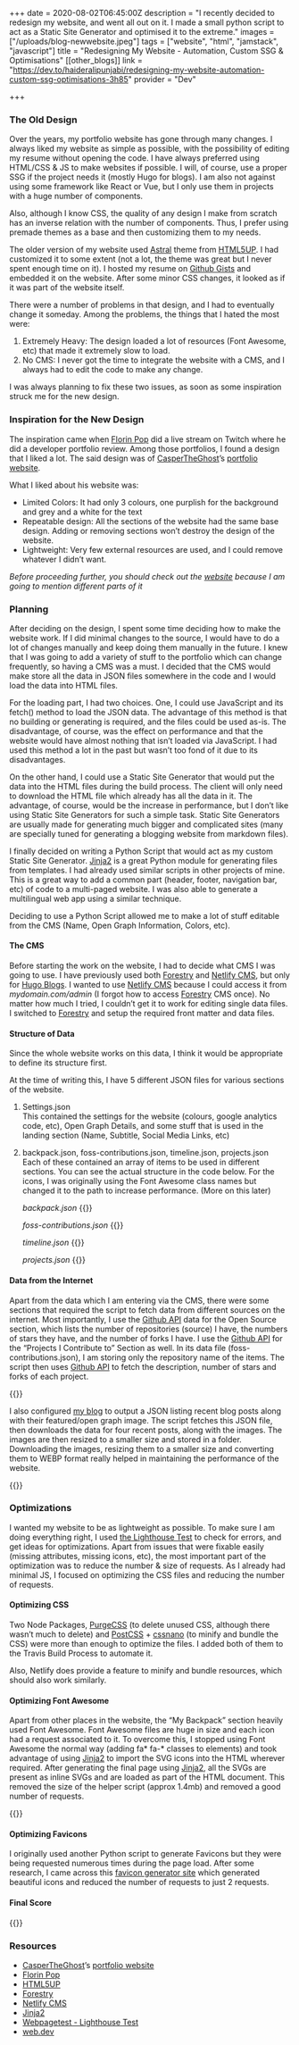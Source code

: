 +++
date = 2020-08-02T06:45:00Z
description = "I recently decided to redesign my website, and went all out on it. I made a small python script to act as a Static Site Generator and optimised it to the extreme."
images = ["/uploads/blog-newwebsite.jpeg"]
tags = ["website", "html", "jamstack", "javascript"]
title = "Redesigning My Website - Automation, Custom SSG & Optimisations"
[[other_blogs]]
link = "https://dev.to/haideralipunjabi/redesigning-my-website-automation-custom-ssg-optimisations-3h85"
provider = "Dev"

+++
### **The Old Design**

Over the years, my portfolio website has gone through many changes. I always liked my website as simple as possible, with the possibility of editing my resume without opening the code. I have always preferred using HTML/CSS & JS to make websites if possible. I will, of course, use a proper SSG if the project needs it (mostly Hugo for blogs). I am also not against using some framework like React or Vue, but I only use them in projects with a huge number of components.

Also, although I know CSS, the quality of any design I make from scratch has an inverse relation with the number of components. Thus, I prefer using premade themes as a base and then customizing them to my needs.

The older version of my website used [Astral](https://html5up.net/astral) theme from [HTML5UP](https://html5up.net/). I had customized it to some extent (not a lot, the theme was great but I never spent enough time on it). I hosted my resume on [Github Gists](https://gist.github.com/) and embedded it on the website. After some minor CSS changes, it looked as if it was part of the website itself.

There were a number of problems in that design, and I had to eventually change it someday. Among the problems, the things that I hated the most were:

1. Extremely Heavy: The design loaded a lot of resources (Font Awesome, etc) that made it extremely slow to load.
2. No CMS: I never got the time to integrate the website with a CMS, and I always had to edit the code to make any change.

I was always planning to fix these two issues, as soon as some inspiration struck me for the new design.

### **Inspiration for the New Design**

The inspiration came when [Florin Pop](https://www.florin-pop.com/) did a live stream on Twitch where he did a developer portfolio review. Among those portfolios, I found a design that I liked a lot. The said design was of [CasperTheGhost](https://github.com/dev-caspertheghost)’s [portfolio website](https://caspertheghost.me/).

What I liked about his website was:

* Limited Colors: It had only 3 colours, one purplish for the background and grey and a white for the text
* Repeatable design: All the sections of the website had the same base design. Adding or removing sections won’t destroy the design of the website.
* Lightweight: Very few external resources are used, and I could remove whatever I didn’t want.

_Before proceeding further, you should check out the_ [_website_](https://haideralipunjabi.com/) _because I am going to mention different parts of it_

### **Planning**

After deciding on the design, I spent some time deciding how to make the website work. If I did minimal changes to the source, I would have to do a lot of changes manually and keep doing them manually in the future. I knew that I was going to add a variety of stuff to the portfolio which can change frequently, so having a CMS was a must. I decided that the CMS would make store all the data in JSON files somewhere in the code and I would load the data into HTML files.

For the loading part, I had two choices. One, I could use JavaScript and its fetch() method to load the JSON data. The advantage of this method is that no building or generating is required, and the files could be used as-is. The disadvantage, of course, was the effect on performance and that the website would have almost nothing that isn’t loaded via JavaScript. I had used this method a lot in the past but wasn’t too fond of it due to its disadvantages.

On the other hand, I could use a Static Site Generator that would put the data into the HTML files during the build process. The client will only need to download the HTML file which already has all the data in it. The advantage, of course, would be the increase in performance, but I don’t like using Static Site Generators for such a simple task. Static Site Generators are usually made for generating much bigger and complicated sites (many are specially tuned for generating a blogging website from markdown files).

I finally decided on writing a Python Script that would act as my custom Static Site Generator. [Jinja2](https://jinja.palletsprojects.com/) is a great Python module for generating files from templates. I had already used similar scripts in other projects of mine. This is a great way to add a common part (header, footer, navigation bar, etc) of code to a multi-paged website. I was also able to generate a multilingual web app using a similar technique.

Deciding to use a Python Script allowed me to make a lot of stuff editable from the CMS (Name, Open Graph Information, Colors, etc).

#### **The CMS**

Before starting the work on the website, I had to decide what CMS I was going to use. I have previously used both [Forestry](https://forestry.io/) and [Netlify CMS](https://www.netlifycms.org/), but only for [Hugo Blogs](https://gohugo.io/). I wanted to use [Netlify CMS](https://www.netlifycms.org/) because I could access it from _mydomain.com/admin_ (I forgot how to access [Forestry](https://forestry.io/) CMS once). No matter how much I tried, I couldn’t get it to work for editing single data files. I switched to [Forestry](https://forestry.io/) and setup the required front matter and data files.

#### **Structure of Data**

Since the whole website works on this data, I think it would be appropriate to define its structure first.

At the time of writing this, I have 5 different JSON files for various sections of the website.

1. Settings.json  
   This contained the settings for the website (colours, google analytics code, etc), Open Graph Details, and some stuff that is used in the landing section (Name, Subtitle, Social Media Links, etc)
2. backpack.json, foss-contributions.json, timeline.json, projects.json  
   Each of these contained an array of items to be used in different sections. You can see the actual structure in the code below. For the icons, I was originally using the Font Awesome class names but changed it to the path to increase performance. (More on this later)

   *backpack.json*
   {{<github repo="haideralipunjabi/portfolio-v2" file="data/backpack.json" lang="json" sub_lines="3-6" options="linenos=true">}}

   *foss-contributions.json*
   {{<github repo="haideralipunjabi/portfolio-v2" file="data/foss-contributions.json" lang="json" sub_lines="3-6" options="linenos=true">}}

   *timeline.json*
   {{<github repo="haideralipunjabi/portfolio-v2" file="data/timeline.json" lang="json" sub_lines="3-7" options="linenos=true">}}

   *projects.json*
   {{<github repo="haideralipunjabi/portfolio-v2" file="data/projects.json" lang="json" sub_lines="3-17" options="linenos=true">}}

#### **Data from the Internet**

Apart from the data which I am entering via the CMS, there were some sections that required the script to fetch data from different sources on the internet. Most importantly, I use the [Github API](https://docs.github.com/en/rest) data for the Open Source section, which lists the number of repositories (source) I have, the numbers of stars they have, and the number of forks I have. I use the [Github API](https://docs.github.com/en/rest) for the “Projects I Contribute to” Section as well. In its data file (foss-contributions.json), I am storing only the repository name of the items. The script then uses [Github API](https://docs.github.com/en/rest) to fetch the description, number of stars and forks of each project.

{{<github repo="haideralipunjabi/portfolio-v2" file=".travis/build.py" lang="python" sub_lines="33-63" options="linenos=true">}}

I also configured [my blog](https://blog.haideralipunjabi.com) to output a JSON listing recent blog posts along with their featured/open graph image. The script fetches this JSON file, then downloads the data for four recent posts, along with the images. The images are then resized to a smaller size and stored in a folder. Downloading the images, resizing them to a smaller size and converting them to WEBP format really helped in maintaining the performance of the website.

{{<github repo="haideralipunjabi/portfolio-v2" file=".travis/build.py" lang="python" sub_lines="18-29" options="linenos=true">}}

### **Optimizations**

I wanted my website to be as lightweight as possible. To make sure I am doing everything right, I used [the Lighthouse Test](https://www.webpagetest.org/lighthouse) to check for errors, and get ideas for optimizations. Apart from issues that were fixable easily (missing attributes, missing icons, etc), the most important part of the optimization was to reduce the number & size of requests. As I already had minimal JS, I focused on optimizing the CSS files and reducing the number of requests.

#### **Optimizing CSS**

Two Node Packages, [PurgeCSS](https://purgecss.com/) (to delete unused CSS, although there wasn’t much to delete) and [PostCSS](https://postcss.org/) + [cssnano](https://cssnano.co/) (to minify and bundle the CSS) were more than enough to optimize the files. I added both of them to the Travis Build Process to automate it.

Also, Netlify does provide a feature to minify and bundle resources, which should also work similarly.

#### **Optimizing Font Awesome**

Apart from other places in the website, the “My Backpack” section heavily used Font Awesome. Font Awesome files are huge in size and each icon had a request associated to it. To overcome this, I stopped using Font Awesome the normal way (adding fa\* fa-\* classes to elements) and took advantage of using [Jinja2](https://jinja.palletsprojects.com/) to import the SVG icons into the HTML wherever required. After generating the final page using [Jinja2](https://jinja.palletsprojects.com/), all the SVGs are present as inline SVGs and are loaded as part of the HTML document. This removed the size of the helper script (approx 1.4mb) and removed a good number of requests.

{{<imgur id="ez2hCDy" ext="png" class="image-resp" align="center" title="Screenshot of My Backpack Section">}}

#### **Optimizing Favicons**

I originally used another Python script to generate Favicons but they were being requested numerous times during the page load. After some research, I came across this [favicon generator site](https://realfavicongenerator.net/) which generated beautiful icons and reduced the number of requests to just 2 requests.

#### Final Score

{{<imgur id="4cweeeV" ext="png" class="image-resp" align="center" title="Final Lighthouse Score">}}

### Resources

* [CasperTheGhost](https://github.com/dev-caspertheghost)’s [portfolio website](https://caspertheghost.me/)
* [Florin Pop](https://www.florin-pop.com/)
* [HTML5UP](https://html5up.net/)
* [Forestry](https://forestry.io/)
* [Netlify CMS](https://www.netlifycms.org/)
* [Jinja2](https://jinja.palletsprojects.com/)
* [Webpagetest - Lighthouse Test](https://www.webpagetest.org/lighthouse)
* [web.dev](https://web.dev/)